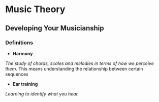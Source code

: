 # Music Theory

## Developing Your Musicianship

### Definitions

* **Harmony**

*The study of chords, scales and melodies in terms of how we perceive them.* This means understanding the relationship between certain sequences

* **Ear training**

*Learning to identify what you hear.*
